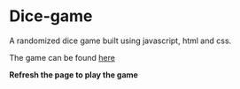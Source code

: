 # Dice-game
A randomized dice game built using javascript, html and css.

The game can be found [here](https://bhavesh0902.github.io/Dice-game/)

**Refresh the page to play the game**
